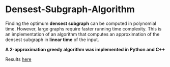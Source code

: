 # Densest-Subgraph-Algorithm

Finding the optimum **densest subgraph** can be computed in polynomial time. However, large graphs require faster running time complexity.
This is an implementation of an algorithm that computes an approximation of the densest subgraph in **linear time** of the input. 

**A 2-approximation greedy algorithm was implemented in Python and C++**

Results [here](https://github.com/anhvung/Densest-Subgraph-Algorithm/blob/main/REPORT.pdf)
